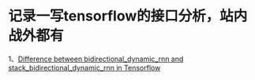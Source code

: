 # 记录一写tensorflow的接口分析，站内战外都有
1、[Difference between bidirectional_dynamic_rnn and stack_bidirectional_dynamic_rnn in Tensorflow](https://stackoverflow.com/questions/49242266/difference-between-bidirectional-dynamic-rnn-and-stack-bidirectional-dynamic-rnn/50552539#50552539)
